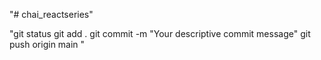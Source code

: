 "# chai_reactseries" 





"git status
git add .
git commit -m "Your descriptive commit message"
git push origin main "